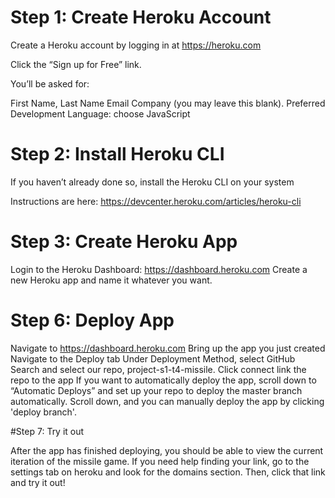# Step 1: Create Heroku Account

Create a Heroku account by logging in at https://heroku.com

Click the “Sign up for Free” link.

You’ll be asked for:

First Name, Last Name
Email
Company (you may leave this blank).
Preferred Development Language: choose JavaScript

# Step 2: Install Heroku CLI

If you haven’t already done so, install the Heroku CLI on your system

Instructions are here: https://devcenter.heroku.com/articles/heroku-cli

# Step 3: Create Heroku App

Login to the Heroku Dashboard: https://dashboard.heroku.com
Create a new Heroku app and name it whatever you want.

# Step 6: Deploy App

Navigate to https://dashboard.heroku.com
Bring up the app you just created
Navigate to the Deploy tab
Under Deployment Method, select GitHub
Search and select our repo, project-s1-t4-missile.
Click connect link the repo to the app
If you want to automatically deploy the app, scroll down to “Automatic Deploys” and set up your repo to deploy the master branch automatically.
Scroll down, and you can manually deploy the app by clicking 'deploy branch'.

#Step 7: Try it out

After the app has finished deploying, you should be able to view the current iteration of the missile game. 
If you need help finding your link, go to the settings tab on heroku and look for the domains section.
Then, click that link and try it out!
